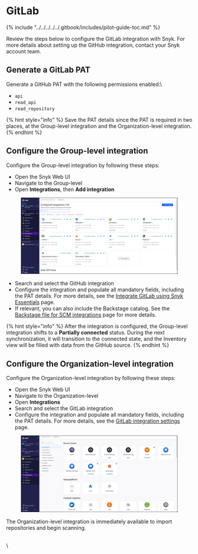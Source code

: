 # GitLab

{% include "../../../../../.gitbook/includes/pilot-guide-toc.md" %}

Review the steps below to configure the GitLab integration with Snyk. For more details about setting up the GitHub integration, contact your Snyk account team.

## Generate a GitLab PAT&#x20;

Generate a GitHub PAT with the following permissions enabled:\


* `api`
* `read_api`
* `read_repository`

{% hint style="info" %}
Save the PAT details since the PAT is required in two places, at the Group-level integration and the Organization-level integration.
{% endhint %}

## Configure the Group-level integration

Configure the Group-level integration by following these steps:

* Open the Snyk Web UI
* Navigate to the Group-level
* Open **Integrations**, then **Add integration**

<figure><img src="../../../../../.gitbook/assets/image (34).png" alt=""><figcaption></figcaption></figure>

* Search and select the GitHub integration
* Configure the integration and populate all mandatory fields, including the PAT details. For more details, see the [Integrate GitLab using Snyk Essentials](../../../../../developer-tools/scm-integrations/group-level-integrations/gitlab-for-snyk-essentials.md#gitlab-integrate-using-snyk-apprisk) page.
* If relevant, you can also include the Backstage catalog. See the [Backstage file for SCM integrations](../../../../../developer-tools/scm-integrations/application-context-for-scm-integrations/#backstage-file-for-scm-integrations) page for more details.

{% hint style="info" %}
After the integration is configured, the Group-level integration shifts to a **Partially connected** status. During the next synchronization, it will transition to the connected state, and the Inventory view will be filled with data from the GitHub source.
{% endhint %}

## Configure the Organization-level integration

Configure the Organization-level integration by following these steps:

* Open the Snyk Web UI
* Navigate to the Organization-level
* Open **Integrations**
* Search and select the GitLab integration
* Configure the integration and populate all mandatory fields, including the PAT details. For more details, see the [GitLab integration settings](../../../../../developer-tools/scm-integrations/organization-level-integrations/gitlab.md) page.

<figure><img src="../../../../../.gitbook/assets/image (30).png" alt=""><figcaption></figcaption></figure>

The Organization-level integration is immediately available to import repositories and begin scanning.

\
\
